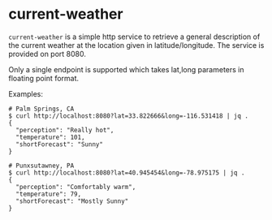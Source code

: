 # current-weather

`current-weather` is a simple http service to retrieve a general description of the current weather at the location given in latitude/longitude.  The service is provided on port 8080.

Only a single endpoint is supported which takes lat,long parameters in floating point format.

Examples:
```
# Palm Springs, CA
$ curl http://localhost:8080?lat=33.822666&long=-116.531418 | jq .
{
  "perception": "Really hot",
  "temperature": 101,
  "shortForecast": "Sunny"
}

# Punxsutawney, PA
$ curl http://localhost:8080?lat=40.945454&long=-78.975175 | jq .
{
  "perception": "Comfortably warm",
  "temperature": 79,
  "shortForecast": "Mostly Sunny"
}
```